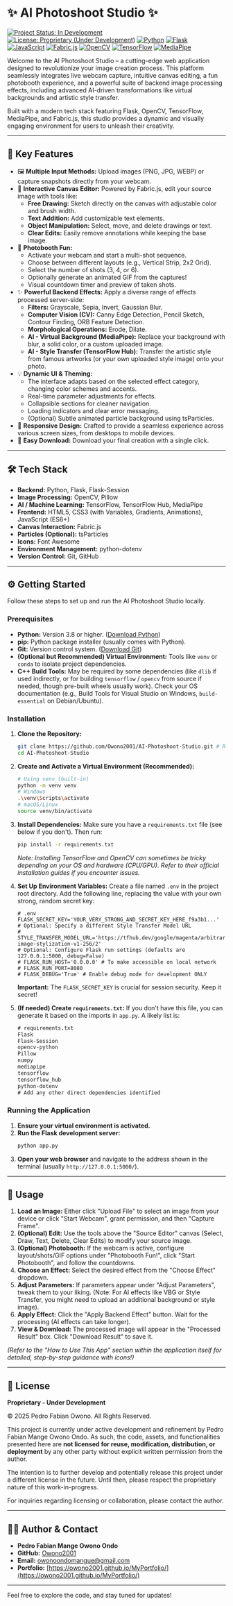 # ✨ AI Photoshoot Studio ✨

[![Project Status: In Development](https://img.shields.io/badge/status-in%20development-yellow?style=for-the-badge)](https://github.com/Owono2001/AI-Photoshoot-Studio) <!-- Replace with your actual repo link later -->
[![License: Proprietary (Under Development)](https://img.shields.io/badge/License-Proprietary-red?style=for-the-badge)](./LICENSE)
[![Python](https://img.shields.io/badge/Python-3.x-blue?style=for-the-badge&logo=python&logoColor=white)](https://www.python.org/)
[![Flask](https://img.shields.io/badge/Flask-Web%20Framework-green?style=for-the-badge&logo=flask&logoColor=white)](https://flask.palletsprojects.com/)
[![JavaScript](https://img.shields.io/badge/JavaScript-ES6+-yellow?style=for-the-badge&logo=javascript&logoColor=black)](https://developer.mozilla.org/en-US/docs/Web/JavaScript)
[![Fabric.js](https://img.shields.io/badge/Fabric.js-Canvas%20Magic-orange?style=for-the-badge)](http://fabricjs.com/)
[![OpenCV](https://img.shields.io/badge/OpenCV-Image%20Processing-blueviolet?style=for-the-badge&logo=opencv&logoColor=white)](https://opencv.org/)
[![TensorFlow](https://img.shields.io/badge/TensorFlow-AI%20Power-orange?style=for-the-badge&logo=tensorflow&logoColor=white)](https://www.tensorflow.org/)
[![MediaPipe](https://img.shields.io/badge/MediaPipe-Vision%20AI-green?style=for-the-badge&logo=google&logoColor=white)](https://developers.google.com/mediapipe)

<!-- Optional: Add a captivating screenshot or GIF here! -->
<!-- ![AI Photoshoot Studio Demo](path/to/your/screenshot_or_demo.gif) -->

Welcome to the AI Photoshoot Studio – a cutting-edge web application designed to revolutionize your image creation process. This platform seamlessly integrates live webcam capture, intuitive canvas editing, a fun photobooth experience, and a powerful suite of backend image processing effects, including advanced AI-driven transformations like virtual backgrounds and artistic style transfer.

Built with a modern tech stack featuring Flask, OpenCV, TensorFlow, MediaPipe, and Fabric.js, this studio provides a dynamic and visually engaging environment for users to unleash their creativity.

---

## 🚀 Key Features

*   🖼️ **Multiple Input Methods:** Upload images (PNG, JPG, WEBP) or capture snapshots directly from your webcam.
*   🎨 **Interactive Canvas Editor:** Powered by Fabric.js, edit your source image with tools like:
    *   **Free Drawing:** Sketch directly on the canvas with adjustable color and brush width.
    *   **Text Addition:** Add customizable text elements.
    *   **Object Manipulation:** Select, move, and delete drawings or text.
    *   **Clear Edits:** Easily remove annotations while keeping the base image.
*   📸 **Photobooth Fun:**
    *   Activate your webcam and start a multi-shot sequence.
    *   Choose between different layouts (e.g., Vertical Strip, 2x2 Grid).
    *   Select the number of shots (3, 4, or 6).
    *   Optionally generate an animated GIF from the captures!
    *   Visual countdown timer and preview of taken shots.
*   ✨ **Powerful Backend Effects:** Apply a diverse range of effects processed server-side:
    *   **Filters:** Grayscale, Sepia, Invert, Gaussian Blur.
    *   **Computer Vision (CV):** Canny Edge Detection, Pencil Sketch, Contour Finding, ORB Feature Detection.
    *   **Morphological Operations:** Erode, Dilate.
    *   **AI - Virtual Background (MediaPipe):** Replace your background with blur, a solid color, or a custom uploaded image.
    *   **AI - Style Transfer (TensorFlow Hub):** Transfer the artistic style from famous artworks (or your own uploaded style image) onto your photo.
*   💡 **Dynamic UI & Theming:**
    *   The interface adapts based on the selected effect category, changing color schemes and accents.
    *   Real-time parameter adjustments for effects.
    *   Collapsible sections for cleaner navigation.
    *   Loading indicators and clear error messaging.
    *   (Optional) Subtle animated particle background using tsParticles.
*   📱 **Responsive Design:** Crafted to provide a seamless experience across various screen sizes, from desktops to mobile devices.
*   💾 **Easy Download:** Download your final creation with a single click.

---

## 🛠️ Tech Stack

*   **Backend:** Python, Flask, Flask-Session
*   **Image Processing:** OpenCV, Pillow
*   **AI / Machine Learning:** TensorFlow, TensorFlow Hub, MediaPipe
*   **Frontend:** HTML5, CSS3 (with Variables, Gradients, Animations), JavaScript (ES6+)
*   **Canvas Interaction:** Fabric.js
*   **Particles (Optional):** tsParticles
*   **Icons:** Font Awesome
*   **Environment Management:** python-dotenv
*   **Version Control:** Git, GitHub

---

## ⚙️ Getting Started

Follow these steps to set up and run the AI Photoshoot Studio locally.

### Prerequisites

*   **Python:** Version 3.8 or higher. ([Download Python](https://www.python.org/downloads/))
*   **pip:** Python package installer (usually comes with Python).
*   **Git:** Version control system. ([Download Git](https://git-scm.com/downloads))
*   **(Optional but Recommended) Virtual Environment:** Tools like `venv` or `conda` to isolate project dependencies.
*   **C++ Build Tools:** May be required by some dependencies (like `dlib` if used indirectly, or for building `tensorflow` / `opencv` from source if needed, though pre-built wheels usually work). Check your OS documentation (e.g., Build Tools for Visual Studio on Windows, `build-essential` on Debian/Ubuntu).

### Installation

1.  **Clone the Repository:**
    ```bash
    git clone https://github.com/Owono2001/AI-Photoshoot-Studio.git # Replace with your actual repo link later
    cd AI-Photoshoot-Studio
    ```

2.  **Create and Activate a Virtual Environment (Recommended):**
    ```bash
    # Using venv (built-in)
    python -m venv venv
    # Windows
    .\venv\Scripts\activate
    # macOS/Linux
    source venv/bin/activate
    ```

3.  **Install Dependencies:**
    Make sure you have a `requirements.txt` file (see below if you don't). Then run:
    ```bash
    pip install -r requirements.txt
    ```
    *Note: Installing TensorFlow and OpenCV can sometimes be tricky depending on your OS and hardware (CPU/GPU). Refer to their official installation guides if you encounter issues.*

4.  **Set Up Environment Variables:**
    Create a file named `.env` in the project root directory. Add the following line, replacing the value with your own strong, random secret key:
    ```env
    # .env
    FLASK_SECRET_KEY='YOUR_VERY_STRONG_AND_SECRET_KEY_HERE_f9a3b1...'
    # Optional: Specify a different Style Transfer Model URL
    # STYLE_TRANSFER_MODEL_URL='https://tfhub.dev/google/magenta/arbitrary-image-stylization-v1-256/2'
    # Optional: Configure Flask run settings (defaults are 127.0.0.1:5000, debug=False)
    # FLASK_RUN_HOST='0.0.0.0' # To make accessible on local network
    # FLASK_RUN_PORT=8080
    # FLASK_DEBUG='True' # Enable debug mode for development ONLY
    ```
    **Important:** The `FLASK_SECRET_KEY` is crucial for session security. Keep it secret!

5.  **(If needed) Create `requirements.txt`:**
    If you don't have this file, you can generate it based on the imports in `app.py`. A likely list is:
    ```txt
    # requirements.txt
    Flask
    Flask-Session
    opencv-python
    Pillow
    numpy
    mediapipe
    tensorflow
    tensorflow_hub
    python-dotenv
    # Add any other direct dependencies identified
    ```

### Running the Application

1.  **Ensure your virtual environment is activated.**
2.  **Run the Flask development server:**
    ```bash
    python app.py
    ```
3.  **Open your web browser** and navigate to the address shown in the terminal (usually `http://127.0.0.1:5000/`).

---

## 📖 Usage

1.  **Load an Image:** Either click "Upload File" to select an image from your device or click "Start Webcam", grant permission, and then "Capture Frame".
2.  **(Optional) Edit:** Use the tools above the "Source Editor" canvas (Select, Draw, Text, Delete, Clear Edits) to modify your source image.
3.  **(Optional) Photobooth:** If the webcam is active, configure layout/shots/GIF options under "Photobooth Fun!", click "Start Photobooth", and follow the countdowns.
4.  **Choose an Effect:** Select the desired effect from the "Choose Effect" dropdown.
5.  **Adjust Parameters:** If parameters appear under "Adjust Parameters", tweak them to your liking. (Note: For AI effects like VBG or Style Transfer, you might need to upload an additional background or style image).
6.  **Apply Effect:** Click the "Apply Backend Effect" button. Wait for the processing (AI effects can take longer).
7.  **View & Download:** The processed image will appear in the "Processed Result" box. Click "Download Result" to save it.

*(Refer to the "How to Use This App" section within the application itself for detailed, step-by-step guidance with icons!)*

---

## 📄 License

**Proprietary - Under Development**

© 2025 Pedro Fabian Owono. All Rights Reserved.

This project is currently under active development and refinement by Pedro Fabian Mange Owono Ondo. As such, the code, assets, and functionalities presented here are **not licensed for reuse, modification, distribution, or deployment** by any other party without explicit written permission from the author.

The intention is to further develop and potentially release this project under a different license in the future. Until then, please respect the proprietary nature of this work-in-progress.

For inquiries regarding licensing or collaboration, please contact the author.

---

## 🧑‍💻 Author & Contact

*   **Pedro Fabian Mange Owono Ondo**
*   **GitHub:** [Owono2001](https://github.com/Owono2001)
*   **Email:** [owonoondomangue@gmail.com](mailto:owonoondomangue@gmail.com)
*   **Portfolio:** [https://owono2001.github.io/MyPortfolio/](https://owono2001.github.io/MyPortfolio/)

---

Feel free to explore the code, and stay tuned for updates!
